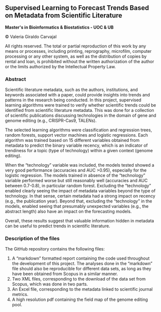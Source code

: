 ## Supervised Learning to Forecast Trends Based on Metadata from Scientific Literature
**Master's in Bioinformatics & Biostatistics - UOC & UB**


© Valeria Giraldo Carvajal

All rights reserved. The total or partial reproduction of this work by any means or processes, including printing, reprography, microfilm, computer processing or any other system, as well as the distribution of copies by rental and loan, is prohibited without the written authorization of the author or the limits authorized by the Intellectual Property Law.


### Abstract

Scientific literature metadata, such as the authors, institutions, and keywords associated with a paper, could provide insights into trends and patterns in the research being conducted. In this project, supervised learning algorithms were trained to verify whether scientific trends could be identified from scientific literature metadata. This was done for a collection of scientific publications discussing technologies in the domain of gene and genome editing (e.g., CRISPR-Cas9, TALENs). 

The selected learning algorithms were classification and regression trees, random forests, support vector machines and logistic regressions. Each algorithm was trained based on 15 different variables obtained from metadata to predict the binary variable recency, which is an indicator of trendiness for a topic (type of technology) within a given context (genome editing). 

When the “technology” variable was included, the models tested showed a very good performance (accuracies and AUC >0.95), especially for the logistic regression. The models trained in absence of the “technology” variable performed worse but still reasonably well (accuracies and AUC between 0.7-0.8), in particular random forest. Excluding the “technology” enabled clearly seeing the impact of metadata variables beyond the type of technology. In that sense, certain metadata had a strong impact on recency (e.g., the publication year). Beyond that, excluding the “technology” in the models, enabled seeing that presumably unexpected variables (e.g., the abstract length) also have an impact on the forecasting models.
 
Overall, these results suggest that valuable information hidden in metadata can be useful to predict trends in scientific literature. 



### Description of the files

The GitHub repository contains the following files:
1.	A “markdown” formatted report containing the code used throughout the development of this project. The analyses done in the “markdown” file should also be reproducible for different data sets, as long as they have been obtained from Scopus in a similar manner.
2.	Two XML files, corresponding to the download of the data set from Scopus, which was done in two parts.
3.	An Excel file, corresponding to the metadata linked to scientific journal metrics.
4.	A high resolution pdf containing the field map of the genome editing pool.


